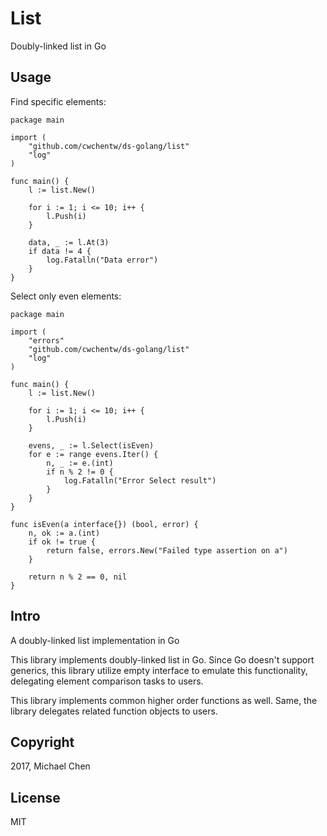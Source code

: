 # List

Doubly-linked list in Go

## Usage

Find specific elements:

```
package main

import (
    "github.com/cwchentw/ds-golang/list"
    "log"
)

func main() {
    l := list.New()

    for i := 1; i <= 10; i++ {
        l.Push(i)
    }

    data, _ := l.At(3)
    if data != 4 {
        log.Fatalln("Data error")
    }
}
```

Select only even elements:

```
package main

import (
    "errors"
    "github.com/cwchentw/ds-golang/list"
    "log"
)

func main() {
    l := list.New()

    for i := 1; i <= 10; i++ {
        l.Push(i)
    }

    evens, _ := l.Select(isEven)
    for e := range evens.Iter() {
        n, _ := e.(int)
	    if n % 2 != 0 {
            log.Fatalln("Error Select result")
        }
    }
}

func isEven(a interface{}) (bool, error) {
    n, ok := a.(int)
    if ok != true {
        return false, errors.New("Failed type assertion on a")
    }

    return n % 2 == 0, nil
}
```

## Intro

A doubly-linked list implementation in Go

This library implements doubly-linked list in Go. Since Go doesn't support generics, this library utilize empty interface to emulate this functionality, delegating element comparison tasks to users.

This library implements common higher order functions as well. Same, the library delegates related function objects to users.

## Copyright

2017, Michael Chen

## License

MIT